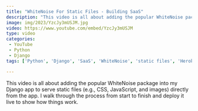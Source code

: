 ```yaml
---
title: "WhiteNoise For Static Files - Building SaaS"
description: "This video is all about adding the popular WhiteNoise package into my Django app to serve static files (e.g., CSS, JavaScript, and images) directly from the app. I walk through the process from start to finish and deploy it live to show how things work."
image: img/2023/YzcJy3mUSJM.jpg
video: https://www.youtube.com/embed/YzcJy3mUSJM
type: video
categories:
 - YouTube
 - Python
 - Django
tags: ['Python', 'Django', 'SaaS', 'WhiteNoise', 'static files', 'Heroku']

---
```


This video is all about adding the popular WhiteNoise package into my Django app to serve static files (e.g., CSS, JavaScript, and images) directly from the app. I walk through the process from start to finish and deploy it live to show how things work.
